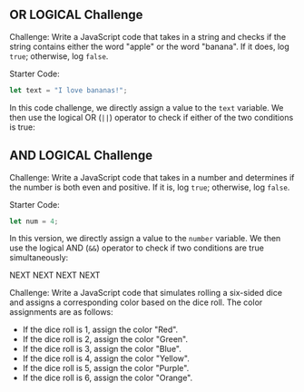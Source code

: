 ## OR LOGICAL Challenge

Challenge:
Write a JavaScript code that takes in a string and checks if the string contains either the word "apple" or the word "banana". If it does, log `true`; otherwise, log `false`.

Starter Code:

```javascript
let text = "I love bananas!";
```

In this code challenge, we directly assign a value to the `text` variable. We then use the logical OR (`||`) operator to check if either of the two conditions is true:

## AND LOGICAL Challenge

Challenge:
Write a JavaScript code that takes in a number and determines if the number is both even and positive. If it is, log `true`; otherwise, log `false`.

Starter Code:

```javascript
let num = 4;
```

In this version, we directly assign a value to the `number` variable. We then use the logical AND (`&&`) operator to check if two conditions are true simultaneously:

NEXT NEXT NEXT NEXT

Challenge:
Write a JavaScript code that simulates rolling a six-sided dice and assigns a corresponding color based on the dice roll. The color assignments are as follows:

- If the dice roll is 1, assign the color "Red".
- If the dice roll is 2, assign the color "Green".
- If the dice roll is 3, assign the color "Blue".
- If the dice roll is 4, assign the color "Yellow".
- If the dice roll is 5, assign the color "Purple".
- If the dice roll is 6, assign the color "Orange".
